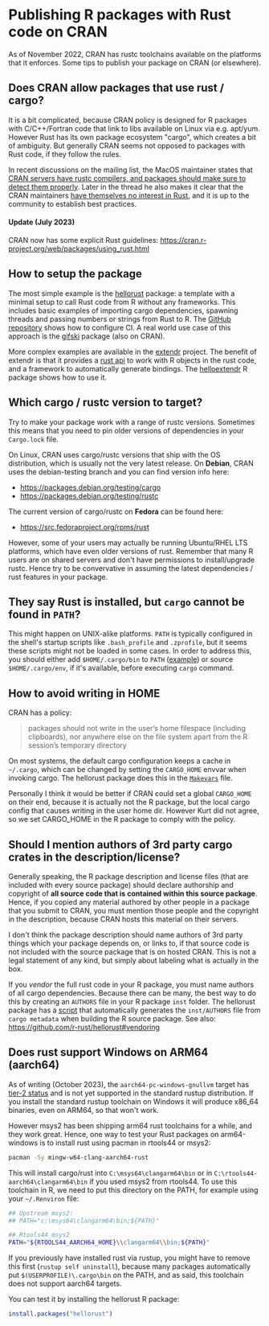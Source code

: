 # Publishing R packages with Rust code on CRAN

As of November 2022, CRAN has rustc toolchains available on the platforms that it enforces. Some tips to publish your package on CRAN (or elsewhere).



## Does CRAN allow packages that use rust / cargo?

It is a bit complicated, because CRAN policy is designed for R packages with C/C++/Fortran code that link to libs available on Linux via e.g. apt/yum. However Rust has its own package ecosystem "cargo", which creates a bit of ambiguity. But generally CRAN seems not opposed to packages with Rust code, if they follow the rules.

In recent discussions on the mailing list, the MacOS maintainer states that [CRAN servers have rustc compilers, and packages should make sure to detect them properly](https://stat.ethz.ch/pipermail/r-package-devel/2022q4/008638.html). Later in the thread he also makes it clear that the CRAN maintainers [have themselves no interest in Rust](https://stat.ethz.ch/pipermail/r-package-devel/2022q4/008640.html), and it is up to the community to establish best practices.

#### Update (July 2023)

CRAN now has some explicit Rust guidelines: https://cran.r-project.org/web/packages/using_rust.html


## How to setup the package

The most simple example is the [hellorust](https://cran.r-project.org/package=hellorust) package: a template with a minimal setup to call Rust code from R without any frameworks. This includes basic examples of importing cargo dependencies, spawning threads and passing numbers or strings from Rust to R. The [GitHub repository](https://github.com/r-rust/hellorust) shows how to configure CI. A real world use case of this approach is the [gifski](https://cran.r-project.org/package=gifski) package (also on CRAN).

More complex examples are available in the [extendr](https://github.com/extendr) project. The benefit of extendr is that it provides a [rust api](https://crates.io/crates/extendr-api) to work with R objects in the rust code, and a framework to automatically generate bindings. The [helloextendr](https://github.com/extendr/helloextendr) R package shows how to use it.


## Which cargo / rustc version to target?

Try to make your package work with a range of rustc versions. Sometimes this means that you need to pin older versions of dependencies in your `Cargo.lock` file.

On Linux, CRAN uses cargo/rustc versions that ship with the OS distribution, which is usually not the very latest release. On __Debian__, CRAN uses the debian-testing branch and you can find version info here:

 - https://packages.debian.org/testing/cargo
 - https://packages.debian.org/testing/rustc

The current version of cargo/rustc on __Fedora__ can be found here:

 - https://src.fedoraproject.org/rpms/rust

However, some of your users may actually be running Ubuntu/RHEL LTS platforms, which have even older versions of rust. Remember that many R users are on shared servers and don't have permissions to install/upgrade rustc. Hence try to be convervative in assuming the latest dependencies / rust features in your package.

## They say Rust is installed, but `cargo` cannot be found in `PATH`?

This might happen on UNIX-alike platforms. `PATH` is typically configured in the shell's startup scripts like `.bash_profile` and `.zprofile`, but it seems these scripts might not be loaded in some cases. In order to address this, you should either add `$HOME/.cargo/bin` to `PATH` ([example](https://github.com/r-rust/hellorust/blob/8902d6677d70d91b7336a90ba3d8d41f4a9011cd/src/Makevars#L17)) or source `$HOME/.cargo/env`, if it's available, before executing `cargo` command. 

## How to avoid writing in HOME

CRAN has a policy:

> packages should not write in the user’s home filespace (including clipboards), nor anywhere else on the file system apart from the R session’s temporary directory

On most systems, the default cargo configuration keeps a cache in `~/.cargo`, which can be changed by setting the `CARGO_HOME` envvar when invoking cargo. The hellorust package does this in the [`Makevars`](https://github.com/r-rust/hellorust/blob/master/src/Makevars) file.

Personally I think it would be better if CRAN could set a global `CARGO_HOME` on their end, because it is actually not the R package, but the local cargo config that causes writing in the user home dir. However Kurt did not agree, so we set CARGO_HOME in the R package to comply with the policy.

## Should I mention authors of 3rd party cargo crates in the description/license?

Generally speaking, the R package description and license files (that are included with every source package) should declare authorship and copyright of __all source code that is contained within this source package__. Hence, if you copied any material authored by other people in a package that you submit to CRAN, you must mention those people and the copyright in the description, because CRAN hosts this material on their servers.

I don't think the package description should name authors of 3rd party things which your package depends on, or links to, if that source code is not included with the source package that is on hosted CRAN. This is not a legal statement of any kind, but simply about labeling what is actually in the box.

If you *vendor* the full rust code in your R package, you must name authors of all cargo dependencies. Because there can be many, the best way to do this by creating an `AUTHORS` file in your R package `inst` folder. The hellorust package has a [script](https://github.com/r-rust/hellorust/blob/master/src/myrustlib/vendor-authors.R) that automatically generates the `inst/AUTHORS` file from `cargo metadata` when building the R source package. See also: https://github.com/r-rust/hellorust#vendoring

## Does rust support Windows on ARM64 (aarch64)

As of writing (October 2023), the `aarch64-pc-windows-gnullvm` target has [tier-2 status](https://doc.rust-lang.org/stable/rustc/platform-support/windows-gnullvm.html) and is not yet supported in the standard rustup distribution. If you install the standard rustup toolchain on Windows it will produce x86_64 binaries, even on ARM64, so that won't work.

However msys2 has been shipping arm64 rust toolchains for a while, and they work great. Hence, one way to test your Rust packages on arm64-windows is to install rust using pacman in rtools44 or msys2:

```sh
pacman -Sy mingw-w64-clang-aarch64-rust
```

This will install cargo/rust into `C:\msys64\clangarm64\bin` or in `C:\rtools44-aarch64\clangarm64\bin` if you used msys2 from rtools44. To use this toolchain in R, we need to put this directory on the PATH, for example using your `~/.Renviron` file:

```sh
## Upstream msys2:
## PATH="c:\msys64\clangarm64\bin;${PATH}"

## Rtools44 msys2 
PATH="${RTOOLS44_AARCH64_HOME}\\clangarm64\\bin;${PATH}"
```

If you previously have installed rust via rustup, you might have to remove this first (`rustup self uninstall`), because many packages automatically put `$(USERPROFILE)\.cargo\bin` on the PATH, and as said, this toolchain does not support aarch64 targets.

You can test it by installing the hellorust R package:

```r
install.packages("hellorust")
```
